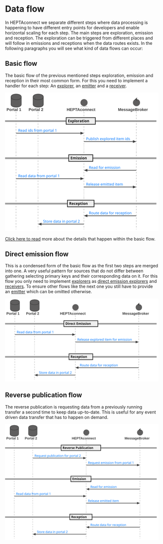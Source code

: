 # Data flow

In HEPTAconnect we separate different steps where data processing is happening to have different entry points for developers and enable horizontal scaling for each step.
The main steps are exploration, emission and reception.
The exploration can be triggered from different places and will follow in emissions and receptions when the data routes exists.
In the following paragraphs you will see what kind of data flows can occur:

## Basic flow

The basic flow of the previous mentioned steps exploration, emission and reception in their most common form.
For this you need to implement a handler for each step: An [explorer](../../guides/portal-developer/explorer.md), an [emitter](../../guides/portal-developer/emitter.md) and a [receiver](../../guides/portal-developer/receiver.md).

![](../../assets/uml/data-flow/basic-flow.svg)

[Click here to read](./data-flows/basic-flow.md) more about the details that happen within the basic flow. 

## Direct emission flow

This is a condensed form of the basic flow as the first two steps are merged into one.
A very useful pattern for sources that do not differ between gathering selecting primary keys and their corresponding data on it.
For this flow you only need to implement [explorers](../../guides/portal-developer/explorer.md) as [direct emission explorers](../../guides/portal-developer/direct-emission-explorer.md) and [receivers](../../guides/portal-developer/receiver.md).
To ensure other flows like the next one you still have to provide an [emitter](../../guides/portal-developer/emitter.md) which can be omitted otherwise.

![](../../assets/uml/data-flow/direct-emission-flow.svg)

## Reverse publication flow

The reverse publication is requesting data from a previously running transfer a second time to keep data up-to-date.
This is useful for any event driven data transfer that has to happen on demand.

![](../../assets/uml/data-flow/reverse-publication-flow.svg)
